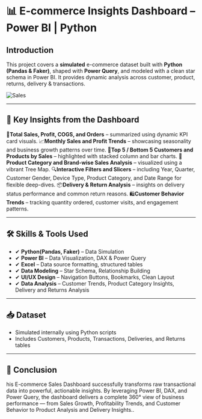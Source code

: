 # 📊 E-commerce Insights Dashboard – Power BI | Python

## Introduction
This project covers a **simulated** e-commerce dataset built with **Python (Pandas & Faker)**, shaped with **Power Query**, and modeled with a clean star schema in Power BI.
It provides dynamic analysis across customer, product, returns, delivery & transactions.

![Sales](https://github.com/user-attachments/assets/86c82edd-084a-4eaa-a65a-fb37667164e3)

---

## 🚀 Key Insights from the Dashboard

📌**Total Sales, Profit, COGS, and Orders** – summarized using dynamic KPI card visuals.
📈**Monthly Sales and Profit Trends** – showcasing seasonality and business growth patterns over time.
🧩**Top 5 / Bottom 5 Customers and Products by Sales** – highlighted with stacked column and bar charts.
🎯**Product Category and Brand-wise Sales Analysis** – visualized using a vibrant Tree Map.
🔍**Interactive Filters and Slicers** – including Year, Quarter, Customer Gender, Device Type, Product Category, and Date Range for flexible deep-dives.
📦**Delivery & Return Analysis** – insights on delivery status performance and common return reasons.
🛍️**Customer Behavior Trends** – tracking quantity ordered, customer visits, and engagement patterns.

---

## 🛠 Skills & Tools Used

- ✔ **Python(Pandas, Faker)** – Data Simulation
- ✔ **Power BI** – Data Visualization, DAX & Power Query
- ✔ **Excel** – Data source formatting, structured tables
- ✔ **Data Modeling** – Star Schema, Relationship Building
- ✔ **UI/UX Design** – Navigation Buttons, Bookmarks, Clean Layout
- ✔ **Data Analysis** – Customer Trends, Product Category Insights, Delivery and Returns Analysis
---

## 📥 Dataset

- Simulated internally using Python scripts 
- Includes Customers, Products, Transactions, Deliveries, and Returns tables

---

## 📌 Conclusion
his E-commerce Sales Dashboard successfully transforms raw transactional data into powerful, actionable insights. By leveraging Power BI, DAX, and Power Query, the dashboard delivers a complete 360° view of business performance — from Sales Growth, Profitability Trends, and Customer Behavior to Product Analysis and Delivery Insights..
